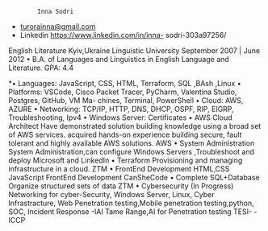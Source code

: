             Inna Sodri 
* turorainna@gmail.com
* Linkedin https://www.linkedin.com/in/inna-
sodri-303a97256/

English Literature
Kyiv,Ukraine Linguistic University September 2007 | June 2012
• B.A. of Languages and Linguistics in English Language and Literature. GPA: 4.4

*• Languages: JavaScript, CSS, HTML, Terraform, SQL ,BAsh ,Linux
• Platforms: VSCode, Cisco Packet Tracer, PyCharm, Valentina Studio, Postgres, GitHub, VM Ma-
chines, Terminal, PowerShell
• Cloud: AWS, AZURE
• Networking: TCP/IP, HTTP, DNS, DHCP, OSPF, RIP, EIGRP, Troubleshooting, Ipv4
• Windows Server:
Certificates
• AWS Cloud Architect Have demonstrated solution building knowledge using a broad set of AWS
services. acquired hands-on experience building secure, fault tolerant and highly available AWS
solutions. AWS
• System Administration System Administration,can configure Windows Servers ,Troubleshoot
and deploy Microsoft and LinkedIn
• Terraform Provisioning and managing infrastructure in a cloud. ZTM
• FrontEnd Development HTML,CSS JavaScript FrontEnd Development CanSheCode
• Complete SQL+Database Organize structured sets of data ZTM
• Cybersecurity (In Progress) Networking for cyber-Security, Windows Server, Linux, Cyber
Infrastracture, Web Penetration testing,Mobile penetration testing,python, SOC, Incident Response
-IAI Tame Range,AI for Penetration testing TESI- -ICCP
